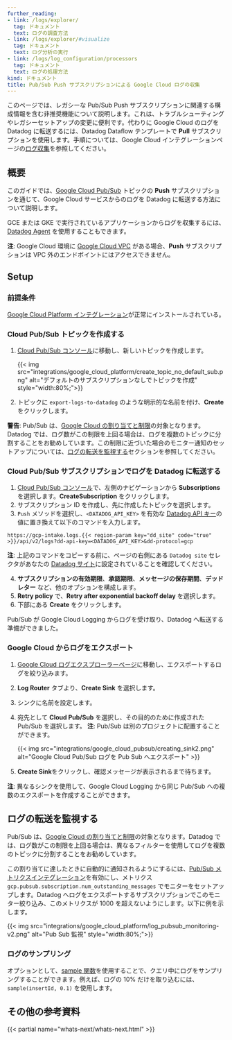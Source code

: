 ```yaml
---
further_reading:
- link: /logs/explorer/
  tag: ドキュメント
  text: ログの調査方法
- link: /logs/explorer/#visualize
  tag: ドキュメント
  text: ログ分析の実行
- link: /logs/log_configuration/processors
  tag: ドキュメント
  text: ログの処理方法
kind: ドキュメント
title: Pub/Sub Push サブスクリプションによる Google Cloud ログの収集
---
```


<div class="alert alert-danger">
このページでは、レガシーな Pub/Sub Push サブスクリプションに関連する構成情報を含む非推奨機能について説明します。これは、トラブルシューティングやレガシーセットアップの変更に便利です。代わりに Google Cloud のログを Datadog に転送するには、Datadog Dataflow テンプレートで <strong>Pull</strong> サブスクリプションを使用します。手順については、Google Cloud インテグレーションページの<a href="https://docs.datadoghq.com/integrations/google_cloud_platform/#log-collection" target="_blank">ログ収集</a>を参照してください。
</div>

## 概要

このガイドでは、[Google Cloud Pub/Sub][1] トピックの **Push** サブスクリプションを通じて、Google Cloud サービスからのログを Datadog に転送する方法について説明します。

GCE または GKE で実行されているアプリケーションからログを収集するには、[Datadog Agent][2] を使用することもできます。

**注**: Google Cloud 環境に [Google Cloud VPC][3] がある場合、**Push** サブスクリプションは VPC 外のエンドポイントにはアクセスできません。

## Setup

### 前提条件

[Google Cloud Platform インテグレーション][4]が正常にインストールされている。

### Cloud Pub/Sub トピックを作成する

1. [Cloud Pub/Sub コンソール][5]に移動し、新しいトピックを作成します。

    {{< img src="integrations/google_cloud_platform/create_topic_no_default_sub.png" alt="デフォルトのサブスクリプションなしでトピックを作成" style="width:80%;">}}

2. トピックに `export-logs-to-datadog` のような明示的な名前を付け、**Create** をクリックします。

**警告**: Pub/Sub は、[Google Cloud の割り当てと制限][6]の対象となります。Datadog では、ログ数がこの制限を上回る場合は、ログを複数のトピックに分割することをお勧めしています。この制限に近づいた場合のモニター通知のセットアップについては、[ログの転送を監視する](#monitor-the-log-forwarding)セクションを参照してください。

### Cloud Pub/Sub サブスクリプションでログを Datadog に転送する

1. [Cloud Pub/Sub コンソール][5]で、左側のナビゲーションから **Subscriptions** を選択します。**CreateSubscription** をクリックします。
2. サブスクリプション ID を作成し、先に作成したトピックを選択します。
3. `Push` メソッドを選択し、`<DATADOG_API_KEY>` を有効な [Datadog API キー][7]の値に置き換えて以下のコマンドを入力します。
```
https://gcp-intake.logs.{{< region-param key="dd_site" code="true" >}}/api/v2/logs?dd-api-key=<DATADOG_API_KEY>&dd-protocol=gcp
```
**注**: 上記のコマンドをコピーする前に、ページの右側にある `Datadog site` セレクタがあなたの [Datadog サイト][8]に設定されていることを確認してください。

4. **サブスクリプションの有効期限**、**承認期限**、**メッセージの保存期間**、**デッドレター** など、他のオプションを構成します。
5. **Retry policy** で、**Retry after exponential backoff delay** を選択します。
6. 下部にある **Create** をクリックします。

Pub/Sub が Google Cloud Logging からログを受け取り、Datadog へ転送する準備ができました。

### Google Cloud からログをエクスポート

1. [Google Cloud ログエクスプローラーページ][9]に移動し、エクスポートするログを絞り込みます。
2. **Log Router** タブより、**Create Sink** を選択します。
3. シンクに名前を設定します。
4. 宛先として **Cloud Pub/Sub** を選択し、その目的のために作成された Pub/Sub を選択します。
   **注**: Pub/Sub は別のプロジェクトに配置することができます。

    {{< img src="integrations/google_cloud_pubsub/creating_sink2.png" alt="Google Cloud Pub/Sub ログを Pub Sub へエクスポート" >}}

5. **Create Sink**をクリックし、確認メッセージが表示されるまで待ちます。

**注**: 異なるシンクを使用して、Google Cloud Logging から同じ Pub/Sub への複数のエクスポートを作成することができます。

## ログの転送を監視する

Pub/Sub は、[Google Cloud の割り当てと制限][6]の対象となります。Datadog では、ログ数がこの制限を上回る場合は、異なるフィルターを使用してログを複数のトピックに分割することをお勧めしています。

この割り当てに達したときに自動的に通知されるようにするには、[Pub/Sub メトリクスインテグレーション][10]を有効にし、メトリクス `gcp.pubsub.subscription.num_outstanding_messages` でモニターをセットアップします。Datadog へログをエクスポートするサブスクリプションでこのモニター絞り込み、このメトリクスが 1000 を超えないようにします。以下に例を示します。

{{< img src="integrations/google_cloud_platform/log_pubsub_monitoring-v2.png" alt="Pub Sub 監視" style="width:80%;">}}

### ログのサンプリング

オプションとして、[sample 関数][11]を使用することで、クエリ中にログをサンプリングすることができます。例えば、ログの 10% だけを取り込むには、`sample(insertId, 0.1)` を使用します。

## その他の参考資料

{{< partial name="whats-next/whats-next.html" >}}

[1]: https://cloud.google.com/pubsub/docs/overview
[2]: /ja/agent/
[3]: https://cloud.google.com/vpc
[4]: /ja/integrations/google_cloud_platform/#installation
[5]: https://console.cloud.google.com/cloudpubsub/topicList
[6]: https://cloud.google.com/pubsub/quotas#quotas
[7]: https://docs.datadoghq.com/ja/account_management/api-app-keys/
[8]: /ja/getting_started/site/
[9]: https://console.cloud.google.com/logs/viewer
[10]: https://docs.datadoghq.com/ja/integrations/google_cloud_pubsub/
[11]: https://cloud.google.com/logging/docs/view/logging-query-language#sample
